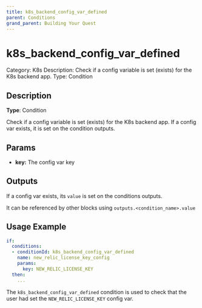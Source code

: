 ```yaml
---
title: k8s_backend_config_var_defined
parent: Conditions
grand_parent: Building Your Quest
---
```


# k8s_backend_config_var_defined

Category: K8s
Description: Check if a config variable is set (exists) for the K8s backend app.
Type: Condition

## Description

**Type**: Condition

Check if a config variable is set (exists) for the K8s backend app. If a config var exists, it is set on the condition outputs.

## Params

- **key:** The config var key

## Outputs

If a config var exists, its `value` is set on the conditions outputs.

It can be referenced by other blocks using `outputs.<condition_name>.value`

## Usage Example

```yaml
if:
  conditions:
  - conditionId: k8s_backend_config_var_defined
    name: new_relic_license_key_config
    params:
      key: NEW_RELIC_LICENSE_KEY
  then: 
    ...
```

The `k8s_backend_config_var_defined` condition is used to check that the user had set the `NEW_RELIC_LICENSE_KEY` config var.
